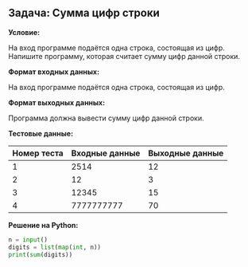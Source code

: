 ## Задача: Сумма цифр строки

**Условие:**

На вход программе подаётся одна строка, состоящая из цифр. Напишите программу, которая считает сумму цифр данной строки.

**Формат входных данных:**

На вход программе подаётся одна строка, состоящая из цифр.

**Формат выходных данных:**

Программа должна вывести сумму цифр данной строки.

**Тестовые данные:**

| Номер теста | Входные данные | Выходные данные |
|-------------|---------------|-----------------|
| 1           | 2514          | 12              |
| 2           | 12            | 3               |
| 3           | 12345         | 15              |
| 4           | 7777777777    | 70              |

**Решение на Python:**
``` python
n = input()
digits = list(map(int, n))
print(sum(digits))
```